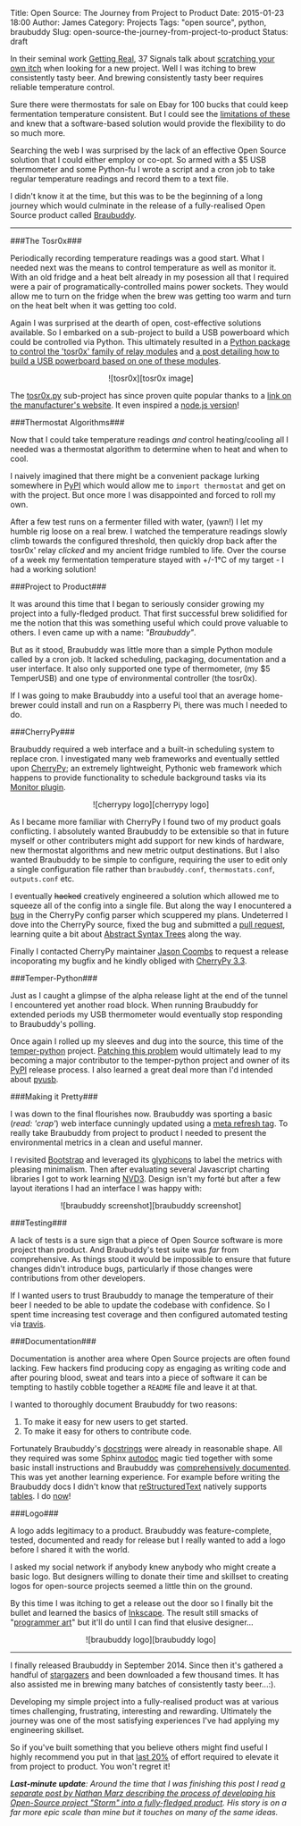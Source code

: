 Title: Open Source: The Journey from Project to Product
Date: 2015-01-23 18:00
Author: James
Category: Projects 
Tags: "open source", python, braubuddy
Slug: open-source-the-journey-from-project-to-product 
Status: draft

In their seminal work [Getting Real][getting real], 37 Signals talk about [scratching your own itch][scratch your own itch] when looking for a new project. Well I was itching to brew consistently tasty beer. And brewing consistently tasty beer requires reliable temperature control.

Sure there were thermostats for sale on Ebay for 100 bucks that could keep fermentation temperature consistent. But I could see the [limitations of these][braubuddy background] and knew that a software-based solution would provide the flexibility to do so much more.

Searching the web I was surprised by the lack of an effective Open Source solution that I could either employ or co-opt. So armed with a $5 USB thermometer and some Python-fu I wrote a script and a cron job to take regular temperature readings and record them to a text file.

I didn't know it at the time, but this was to be the beginning of a long journey which would culminate in the release of a fully-realised Open Source product called [Braubuddy][braubuddy].

---

###The Tosr0x###

Periodically recording temperature readings was a good start. What I needed next was the means to control temperature as well as monitor it. With an old fridge and a heat belt already in my posession all that I required were a pair of programatically-controlled mains power sockets. They would allow me to turn on the fridge when the brew was getting too warm and turn on the heat belt when it was getting too cold.

Again I was surprised at the dearth of open, cost-effective solutions available. So I embarked on a sub-project to build a USB powerboard which could be controlled via Python. This ultimately resulted in a [Python package to control the 'tosr0x' family of relay modules][tosr0x blog] and [a post detailing how to build a USB powerboard based on one of these modules][powerboard blog].

<center>![tosr0x][tosr0x image]</center>

The [tosr0x.py][tosr0x github] sub-project has since proven quite popular thanks to a [link on the manufacturer's website][tosr0x tinysine]. It even inspired a [node.js version][tosr0x node]!

###Thermostat Algorithms###

Now that I could take temperature readings *and* control heating/cooling all I needed was a thermostat algorithm to determine when to heat and when to cool.

I naively imagined that there might be a convenient package lurking somewhere in [PyPI][pypi] which would allow me to `import thermostat` and get on with the project. But once more I was disappointed and forced to roll my own. 

After a few test runs on a fermenter filled with water, (yawn!) I let my humble rig loose on a real brew. I watched the temperature readings slowly climb towards the configured threshold, then quickly drop back after the tosr0x' relay _clicked_ and my ancient fridge rumbled to life. Over the course of a week my fermentation temperature stayed with +/-1°C of my target - I had a working solution!

###Project to Product###

It was around this time that I began to seriously consider growing my project into a fully-fledged product. That first successful brew solidified for me the notion that this was something useful which could prove valuable to others. I even came up with a name: _"Braubuddy"_.

But as it stood, Braubuddy was little more than a simple Python module called by a cron job. It lacked scheduling, packaging, documentation and a user interface. It also only supported one type of thermometer, (my $5 TemperUSB) and one type of environmental controller (the tosr0x).

If I was going to make Braubuddy into a useful tool that an average home-brewer could install and run on a Raspberry Pi, there was much I needed to do.

###CherryPy###

Braubuddy required a web interface and a built-in scheduling system to replace cron. I investigated many web frameworks and eventually settled upon [CherryPy][cherrypy]; an extremely lightweight, Pythonic web framework which happens to provide functionality to schedule background tasks via its [Monitor plugin][monitor plugin].

<center>![cherrypy logo][cherrypy logo]</center>

As I became more familiar with CherryPy I found two of my product goals conflicting. I absolutely wanted Braubuddy to be extensible so that in future myself or other contributers might add support for new kinds of hardware, new thermostat algorithms and new metric output destinations. But I also wanted Braubuddy to be simple to configure, requiring the user to edit only a single configuration file rather than `braubuddy.conf`, `thermostats.conf`, `outputs.conf` etc.

I eventually <s>hacked</s> creatively engineered a solution which allowed me to squeeze all of the config into a single file. But along the way I enocuntered a [bug][cherrypy bug] in the CherryPy config parser which scuppered my plans. Undeterred I dove into the CherryPy source, fixed the bug and submitted a [pull request][cherrypy pr], learning quite a bit about [Abstract Syntax Trees][abstract syntax trees] along the way.

Finally I contacted CherryPy maintainer [Jason Coombs][jason coombs] to request a release incoporating my bugfix and he kindly obliged with [CherryPy 3.3][cherrypy 3.3].

###Temper-Python###

Just as I caught a glimpse of the alpha release light at the end of the tunnel I encountered yet another road block. When running Braubuddy for extended periods my USB thermometer would eventually stop responding to Braubuddy's polling.

Once again I rolled up my sleeves and dug into the source, this time of the [temper-python][temper-python github] project. [Patching this problem][temper-python pr] would ultimately lead to my becoming a major contributor to the temper-python project and owner of its [PyPI][temper-python pypi] release process. I also learned a great deal more than I'd intended about [pyusb][pyusb].

###Making it Pretty###

I was down to the final flourishes now. Braubuddy was sporting a basic (_read: 'crap'_) web interface cunningly updated using a [meta refresh tag][meta refresh]. To really take Braubuddy from project to product I needed to present the environmental metrics in a clean and useful manner.

I revisited [Bootstrap] and leveraged its [glyphicons][bootstrap components] to label the metrics with pleasing minimalism. Then after evaluating several Javascript charting libraries I got to work learning [NVD3][nvd3]. Design isn't my forté but after a few layout iterations I had an interface I was happy with:

<center>![braubuddy screenshot][braubuddy screenshot]</center>

###Testing###

A lack of tests is a sure sign that a piece of Open Source software is more project than product. And Braubuddy's test suite was _far_ from comprehensive. As things stood it would be impossible to ensure that future changes didn't introduce bugs, particularly if those changes were contributions from other developers.
  
If I wanted users to trust Braubuddy to manage the temperature of their beer I needed to be able to update the codebase with confidence. So I spent time increasing test coverage and then configured automated testing via [travis][travis].

###Documentation###

Documentation is another area where Open Source projects are often found lacking. Few hackers find producing copy as engaging as writing code and after pouring blood, sweat and tears into a piece of software it can be tempting to hastily cobble together a `README` file and leave it at that.

I wanted to thoroughly document Braubuddy for two reasons:

1. To make it easy for new users to get started.
2. To make it easy for others to contribute code.

Fortunately Braubuddy's [docstrings][docstrings] were already in reasonable shape. All they required was some Sphinx [autodoc][sphinx autodoc] magic tied together with some basic install instructions and Braubuddy was [comprehensively documented][braubuddy]. This was yet another learning experience. For example before writing the Braubuddy docs I didn't know that [reStructuredText][restructuredtext] natively supports [tables][restructuredtext tables]. I do [now][sphinx tables]!

###Logo###

A logo adds legitimacy to a product. Braubuddy was feature-complete, tested, documented and ready for release but I really wanted to add a logo before I shared it with the world.

I asked my social network if anybody knew anybody who might create a basic logo. But designers willing to donate their time and skillset to creating logos for open-source projects seemed a little thin on the ground.

By this time I was itching to get a release out the door so I finally bit the bullet and learned the basics of [Inkscape][inkscape]. The result still smacks of "[programmer art][programmer art]" but it'll do until I can find that elusive designer...

<center>![braubuddy logo][braubuddy logo]</center>

---

I finally released Braubuddy in September 2014. Since then it's gathered a handful of [stargazers][braubuddy stargazers] and been downloaded a few thousand times. It has also assisted me in brewing many batches of consistently tasty beer...:).

Developing my simple project into a fully-realised product was at various times challenging, frustrating, interesting and rewarding. Ultimately the journey was one of the most satisfying experiences I've had applying my engineering skillset.

So if you've built something that you believe others might find useful I highly recommend you put in that [last 20%][pareto] of effort required to elevate it from project to product. You won't regret it! 

_**Last-minute update**: Around the time that I was finishing this post I read [a separate post by Nathan Marz describing the process of developing his Open-Source project "Storm" into a fully-fledged product][marz on storm]. His story is on a far more epic scale than mine but it touches on many of the same ideas._

[getting real]:https://gettingreal.37signals.com
[scratch your own itch]:https://gettingreal.37signals.com/ch02_Whats_Your_Problem.php
[braubuddy background]:http://www.braubuddy.org/introduction.html#background
[braubuddy]:http://braubuddy.org
[tosr0x blog]:http://jimter.net/controlling-a-tosr0x-usb-relay-module-using-python
[powerboard blog]:http://jimter.net/how-to-build-a-usb-powerboard-and-control-it-with-python
[tosr0x image]:http://www.tinyosshop.com/image/cache/data/board_modules/TOSR02-1-228x228.jpg
[tosr0x github]:https://github.com/amorphic/tosr0x
[tosr0x tinysine]:http://XXXX
[tosr0x node]:https://www.npmjs.com/package/tosr0x
[pypi]:http://www.pypi.prg
[cherrypy]:http://cherrypy.org
[cherrypy logo]:https://bytebucket.org/cherrypy/cherrypy/raw/af84d55d090c96023018d6b8b9b105c12d58fbf5/visuals/cherrypy_logo_small.jpg
[monitor plugin]:http://cherrypy.readthedocs.org/en/latest/pkg/cherrypy.process.html?highlight=monitor#cherrypy.process.plugins.Monitor
[cherrypy bug]:https://bitbucket.org/cherrypy/cherrypy/issue/1302/config-value-declarations-fail-if-keyword
[abstract syntax trees]:http://en.wikipedia.org/wiki/Abstract_syntax_tree
[cherrypy pr]:https://bitbucket.org/cherrypy/cherrypy/pull-request/62/fix-for-1302-config-value-declarations
[jason coombs]:https://bitbucket.org/jaraco
[cherrypy 3.3]:https://bitbucket.org/cherrypy/cherrypy/issue/1241/prepare-cp-33-release
[temper-python github]:https://github.com/padelt/temper-python
[temper-python pr]:https://github.com/padelt/temper-python/pull/13
[temper-python pypi]:https://pypi.python.org/pypi/temperusb
[pyusb]:http://walac.github.io/pyusb/ 
[meta refresh]:http://en.wikipedia.org/wiki/Meta_refresh
[bootstrap]:http://getbootstrap.com
[bootstrap components]:http://getbootstrap.com/components/
[nvd3]:http://nvd3.org
[braubuddy screenshot]:http://braubuddy.org/_images/1.png
[travis]:https://travis-ci.org/amorphic/braubuddy
[docstrings]:https://www.python.org/dev/peps/pep-0257/
[sphinx]:http://sphinx-doc.org
[sphinx autodoc]:http://sphinx-doc.org/ext/autodoc.html
[restructuredtext]:http://docutils.sourceforge.net/rst.html
[restructuredtext tables]:http://docutils.sourceforge.net/docs/user/rst/quickref.html#tables
[sphinx tables]:https://raw.githubusercontent.com/amorphic/braubuddy/master/docs/configure.rst
[braubuddy logo]:http://braubuddy.org/_static/bb_logo_128x128.png
[inkscape]:https://inkscape.org
[programmer art]:http://en.wikipedia.org/wiki/Programmer_art
[braubuddy stargazers]:https://github.com/amorphic/braubuddy/stargazers
[pareto]:http://en.wikipedia.org/wiki/Pareto_principle
[marz on storm]:http://nathanmarz.com/blog/history-of-apache-storm-and-lessons-learned.html
